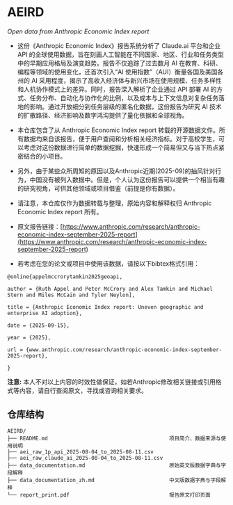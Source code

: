 # AEIRD
*Open data from Anthropic Economic Index report*

- 这份《Anthropic Economic Index》报告系统分析了 Claude.ai 平台和企业 API 的全球使用数据，旨在刻画人工智能在不同国家、地区、行业和任务类型中的早期应用格局及演变趋势。报告不仅追踪了过去数月 AI 在教育、科研、编程等领域的使用变化，还首次引入“AI 使用指数”（AUI）衡量各国及美国各州的 AI 采用程度，揭示了高收入经济体与新兴市场在使用规模、任务多样性和人机协作模式上的差异。同时，报告深入解析了企业通过 API 部署 AI 的方式、任务分布、自动化与协作化的比例，以及成本与上下文信息对复杂任务落地的影响。通过开放细分到任务层级的匿名化数据，这份报告为研究 AI 技术的扩散路径、经济影响及数字鸿沟提供了量化依据和全球视角。

- 本仓库包含了从 Anthropic Economic Index report 转载的开源数据文件。所有数据均来自该报告，便于用户查阅和分析相关经济指标。对于高校学生，可以考虑对这份数据进行简单的数据挖掘，快速形成一个简易但又与当下热点紧密结合的小项目。

- 另外，由于某些众所周知的原因以及Anthropic近期(2025-09)的抽风针对行为，中国没有被列入数据中。但是，个人认为这份报告可以提供一个相当有趣的研究视角，可供其他领域或项目借鉴（前提是你有数据）。

- 请注意，本仓库仅作为数据转载与整理，原始内容和解释权归 Anthropic Economic Index report 所有。

- 原文报告链接：[https://www.anthropic.com/research/anthropic-economic-index-september-2025-report](https://www.anthropic.com/research/anthropic-economic-index-september-2025-report)

- 若考虑在您的论文或项目中使用该数据，请按以下bibtex格式引用：
```
@online{appelmccrorytamkin2025geoapi,

author = {Ruth Appel and Peter McCrory and Alex Tamkin and Michael Stern and Miles McCain and Tyler Neylon],

title = {Anthropic Economic Index report: Uneven geographic and enterprise AI adoption},

date = {2025-09-15},

year = {2025},

url = {www.anthropic.com/research/anthropic-economic-index-september-2025-report},

}
```

**注意:** 本人不对以上内容的时效性做保证，如若Anthropic修改相关链接或引用格式等内容，请自行查阅原文，寻找或咨询相关要求。


## 仓库结构
```
AEIRD/
├── README.md                                       项目简介、数据来源与使用说明
├── aei_raw_1p_api_2025-08-04_to_2025-08-11.csv
├── aei_raw_claude_ai_2025-08-04_to_2025-08-11.csv
├── data_documentation.md                           原始英文版数据字典与字段解释
├── data_documentation_zh.md                        中文版数据字典与字段解释
└── report_print.pdf                                报告原文打印页面
```
